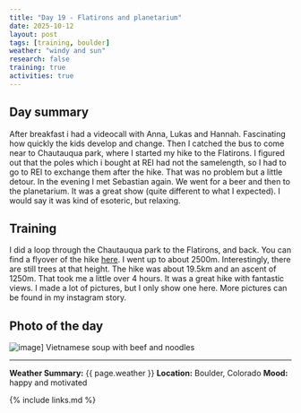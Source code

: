 ```yaml
---
title: "Day 19 - Flatirons and planetarium"
date: 2025-10-12
layout: post
tags: [training, boulder]
weather: "windy and sun"
research: false
training: true
activities: true
---
```


## Day summary
After breakfast i had a videocall with Anna, Lukas and Hannah. 
Fascinating how quickly the kids develop and change.
Then I catched the bus to come near to Chautauqua park, where I started my hike to the Flatirons.
I figured out that the poles which i bought at REI had not the samelength, 
so I had to go to REI to exchange them after the hike. That was no problem but a little detour.
In the evening I met Sebastian again. We went for a beer and then to the planetarium.
It was a great show (quite different to what I expected). I would say it was kind of esoteric, but relaxing.

## Training
I did a loop through the Chautauqua park to the Flatirons, and back. You can find a flyover of the hike [here](https://strava.app.link/3jNgpFifqXb).
I went up to about 2500m. Interestingly, there are still trees at that height.
The hike was about 19.5km and an ascent of 1250m. That took me a little over 4 hours.
It was a great hike with fantastic views. I made a lot of pictures, but I only show one here.
More pictures can be found in my instagram story.


## Photo of the day
![image](/alex-goes-usa-diary/photos/2025-10-12.jpg)]
Vietnamese soup with beef and noodles

---

**Weather Summary:** {{ page.weather }}
**Location:** Boulder, Colorado
**Mood:** happy and motivated

{% include links.md %}
